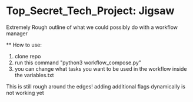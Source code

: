 # Top_Secret_Tech_Project: Jigsaw

Extremely Rough outline of what we could possibly do with a workflow manager


** How to use:
1. clone repo
2. run this command "python3 workflow_compose.py"
3. you can change what tasks you want to be used in the workflow inside the variables.txt

This is still rough around the edges! 
adding additional flags dynamically is not working yet

